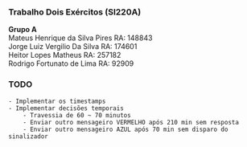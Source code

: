 ### Trabalho Dois Exércitos (SI220A)
**Grupo A**  
Mateus Henrique da Silva Pires RA: 148843  
Jorge Luiz Vergilio Da Silva RA: 174601  
Heitor Lopes Matheus RA: 257182  
Rodrigo Fortunato de Lima RA: 92909  


### **TODO**
    - Implementar os timestamps
    - Implementar decisões temporais
        - Travessia de 60 ~ 70 minutos
        - Enviar outro mensageiro VERMELHO após 210 min sem resposta
        - Enviar outro mensageiro AZUL após 70 min sem disparo do sinalizador